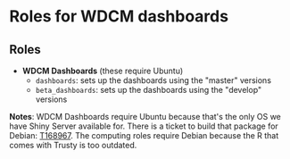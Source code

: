 # Roles for WDCM dashboards

## Roles

- **WDCM Dashboards** (these require Ubuntu)
    - `dashboards`: sets up the dashboards using the "master" versions
    - `beta_dashboards`: sets up the dashboards using the "develop" versions

**Notes**: WDCM Dashboards require Ubuntu because that's the only OS we
have Shiny Server available for. There is a ticket to build that package for
Debian: [T168967](https://phabricator.wikimedia.org/T168967). The computing
roles require Debian because the R that comes with Trusty is too outdated.
